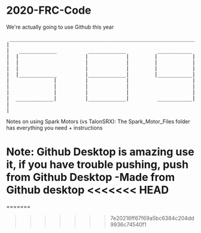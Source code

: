 # 2020-FRC-Code

We're actually going to use Github this year
<pre>
 _____________________________________________________________
|                                                             |
|   ____________          ____________          ___________   |
|  |                     |            |        |           |  |
|  |                     |            |        |           |  |
|  |                     |            |        |           |  |
|  |____________         |____________|        |___________|  |
|              |         |            |                    |  |
|              |         |            |                    |  |
|              |         |            |                    |  |
|  ____________|         |____________|         ___________|  |
|                                                             |
|_____________________________________________________________| -Adarsh && Lukas && Sheela
</pre>

Notes on using Spark Motors (vs TalonSRX): The Spark_Motor_Files folder has everything you need + instructions


Note: Github Desktop is amazing use it, if you have trouble pushing, push from Github Desktop
-Made from Github desktop
<<<<<<< HEAD
=======
=======
>>>>>>> 7e20216ff67f69a5bc6384c204dd9936c74540f1
